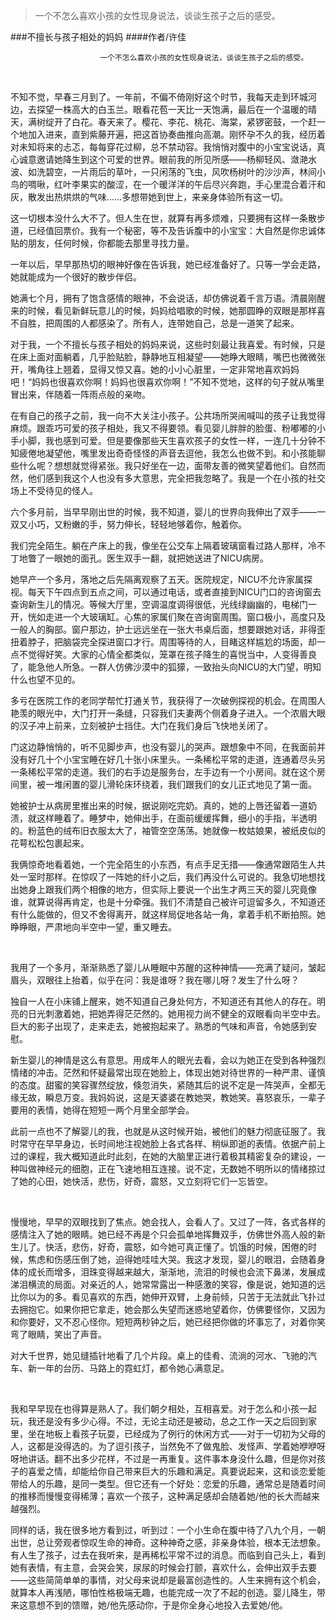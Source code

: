 > 一个不怎么喜欢小孩的女性现身说法，谈谈生孩子之后的感受。

###不擅长与孩子相处的妈妈
####作者/许佳

						一个不怎么喜欢小孩的女性现身说法，谈谈生孩子之后的感受。
 
不知不觉，早春三月到了。一年前，不偏不倚刚好这个时节，我每天走到环城河边，去探望一株高大的白玉兰。眼看花苞一天比一天饱满，最后在一个温暖的晴天，满树绽开了白花。春天来了。樱花、李花、桃花、海棠，紧锣密鼓，一个赶一个地加入进来，直到紫藤开遍，把这首协奏曲推向高潮。刚怀孕不久的我，经历着对未知将来的忐忑，每每穿花过柳，总不禁动容。我悄悄对腹中的小宝宝说话，真心诚意邀请她降生到这个可爱的世界。眼前我的所见所感——杨柳轻风、潋滟水波、如洗碧空，一片雨后的草叶，一只闲荡的飞虫，风吹杨树叶的沙沙声，林间小鸟的啁啾，红叶李果实的酸涩，在一个暖洋洋的午后尽兴奔跑，手心里混合着汗和灰，散发出热烘烘的气味……多想带她到世上，来亲身体验所有这一切。

这一切根本没什么大不了。但人生在世，就算有再多烦难，只要拥有这样一条散步道，已经值回票价。我有一个秘密，等不及告诉腹中的小宝宝：大自然是你忠诚体贴的朋友，任何时候，你都能去那里寻找力量。

一年以后，早早那热切的眼神好像在告诉我，她已经准备好了。只等一学会走路，她就能成为一个很好的散步伴侣。

她满七个月，拥有了饱含感情的眼神，不会说话，却仿佛说着千言万语。清晨刚醒来的时候，看见新鲜玩意儿的时候，妈妈给唱歌的时候，她那圆睁的双眼是那样喜不自胜，把周围的人都感染了。所有人，连带她自己，总是一道笑了起来。

对于我，一个不擅长与孩子相处的妈妈来说，这些时刻最让我喜爱。有时候，只是在床上面对面躺着，几乎脸贴脸，静静地互相凝望——她睁大眼睛，嘴巴也微微张开，嘴角往上翘着，显得又惊又喜。她的小小心脏里，一定非常地喜欢妈妈吧！“妈妈也很喜欢你啊！妈妈也很喜欢你啊！”不知不觉地，这样的句子就从嘴里冒出来，伴随着一阵雨点般的亲吻。

在有自己的孩子之前，我一向不大关注小孩子。公共场所哭闹喊叫的孩子让我觉得麻烦。跟乖巧可爱的孩子相处，我又不得要领。看见婴儿胖胖的脸蛋、粉嘟嘟的小手小脚，我也感到可爱。但是要像那些天生喜欢孩子的女性一样，一连几十分钟不知疲倦地凝望他，嘴里发出奇奇怪怪的声音去逗他，我怎么也做不到。和小孩能聊些什么呢？想想就觉得紧张。我只好坐在一边，面带友善的微笑望着他们。自然而然，他们感到我这个人也没有多大意思，完全把我忽略了。我是一个在小孩的社交场上不受待见的怪人。

六个多月前，当早早刚出世的时候，我不知道，婴儿的世界向我伸出了双手——一双又小巧，又粉嫩的手，努力伸长，轻轻地够着你，触着你。


我们完全陌生。躺在产床上的我，像坐在公交车上隔着玻璃窗看过路人那样，冷不丁地瞥了一眼她的面孔。医生双手一翻，就把她送进了NICU病房。

她早产一个多月，落地之后先隔离观察了五天。医院规定，NICU不允许家属探视。每天下午四点到五点之间，可以通过电话，或者直接到NICU门口的咨询窗去查询新生儿的情况。等候大厅里，空调温度调得很低，光线绿幽幽的，电梯门一开，恍如走进一个大玻璃缸。心焦的家属们聚在咨询窗周围。窗口极小，高度只及一般人的胸部。窗户那边，护士远远坐在一张大书桌后面，想要跟她对话，非得歪扭着脖子，把脑袋完全探进窗口才行。周围等待的人，目睹这样尴尬的场面，却一点不觉得好笑。大家的心情全都类似，笼罩在孩子降生的喜悦当中，人变得善良了，能急他人所急。一群人仿佛沙漠中的狐獴，一致抬头向NICU的大门望，明知什么也望不见的。

多亏在医院工作的老同学帮忙打通关节，我获得了一次破例探视的机会。在周围人艳羡的眼光中，大门打开一条缝，只容我们夫妻两个侧着身子进入。一个浓眉大眼的汉子冲上前来，立刻被护士挡住。大门在我们身后飞快地关闭了。

门这边静悄悄的，听不见脚步声，也没有婴儿的哭声。跟想象中不同，在我面前并没有好几十个小宝宝睡在好几十张小床里头。一条稀松平常的走道，连通着尽头另一条稀松平常的走道。我们的右手边是服务台，左手边有一个小房间。就在这个房间里，被一堆闲置的婴儿滑轮床环绕着，我们跟我们的女儿正式地见了第一面。

她被护士从病房里推出来的时候，据说刚吃完奶。真的，她的上唇还留着一道奶渍，就这样睡着了。睡梦中，她伸出手，在面前缓缓挥舞，细小的手指，半透明的。粉蓝色的绒布旧衣服太大了，袖管空空荡荡。她就像一枚姑娘果，被纸皮似的花萼松松包裹起来。

我俩惊奇地看着她，一个完全陌生的小东西，有点手足无措——像通常跟陌生人共处一室时那样。在惊叹了一阵她的纤小之后，我们再没什么可说的。我急切地想找出她身上跟我们两个相像的地方，但实际上要说一个出生才两三天的婴儿究竟像谁，就算说得再肯定，也是十分牵强。我们不清楚自己被许可逗留多久，不知道还有什么能做的，但又不舍得离开，就这样局促地各站一角，拿着手机不断拍照。她睁睁眼，严肃地向半空中一望，重又睡去。

 
我用了一个多月，渐渐熟悉了婴儿从睡眠中苏醒的这种神情——充满了疑问，皱起眉头，双眼往上抬着，似乎在问：我是谁呀？我在哪儿呀？发生了什么呀？

独自一人在小床铺上醒来，她不知道自己身处何方，不知道还有其他人的存在。明亮的日光刺激着她，把她弄得茫茫然的。她用视力尚不健全的双眼看向半空中去。巨大的影子出现了，走来走去，她被抱起来了。熟悉的气味和声音，令她感到安慰。

新生婴儿的神情是这么有意思。用成年人的眼光去看，会以为她正在受到各种强烈情绪的冲击。茫然和怀疑最常出现在她脸上，体现出她对待世界的一种严肃、谨慎的态度。甜蜜的笑容骤然绽放，倏忽消失，紧随其后的说不定是一阵哭声，全都无缘无故，瞬息万变。我妈妈说，这是天婆婆在教她哭，教她笑。喜怒哀乐，一辈子要用的表情，她得在短短一两个月里全部学会。

此前一点也不了解婴儿的我，也就是从这时候开始，被他们的魅力彻底征服了。我时常守在早早身边，长时间地注视她脸上各式各样、稍纵即逝的表情。依据产前上过的课程，我大概知道此时此刻，在她的大脑里正进行着极其精密复杂的建设，一种叫做神经元的细胞，正在飞速地相互连接。说不定，无数她不明所以的情绪掠过了她的心田，她快活，悲伤，好奇，震怒，又立刻将它们一忘皆空。

 
慢慢地，早早的双眼找到了焦点。她会找人，会看人了。又过了一阵，各式各样的感情注入了她的眼睛。她已经不再是个只会孤单地挥舞双手，仿佛世外高人般的新生儿了。快活，悲伤，好奇，震怒，如今她可真正懂了。饥饿的时候，困倦的时候，焦虑和伤感压倒了她，迫得她哇哇大哭。我这才发现，婴儿的眼泪，会随着身体的成长而增多，泪珠变得越来越大，渐渐地，流泪的时候也会流下鼻涕，发展成涕泪横流的局面。对亲近的人，她常常露出一种感激的笑容，像是说，她知道的远比你以为的多。看见喜欢的东西，她伸开双臂，上身前倾，只苦于无法就此飞扑过去拥抱它。如果你把它拿走，她会那么失望而迷惑地望着你，仿佛要怪你，又因为和你要好，又不忍心怪你。短短两秒钟之后，她已经把你做的坏事忘了，对着你笑弯了眼睛，笑出了声音。

对大千世界，她见缝插针地看了几个片段。桌上的佳肴、流淌的河水、飞驰的汽车、新一年的台历、马路上的霓虹灯，都令她心满意足。 
               
我和早早现在也得算是熟人了。我们朝夕相处，互相喜爱。对于怎么和小孩一起玩，我还是没有多少心得。不过，无论主动还是被动，总之工作一天之后回到家里，坐在地板上看孩子玩耍，已经成为了例行的休闲方式——对于一切初为父母的人，这都是没得选的。为了逗引孩子，当然免不了做鬼脸、发怪声、学着她咿咿呀呀地讲话。翻不出多少花样，不过是一再重复。这件事本身没什么趣，但是你对孩子的喜爱之情，却能给你自己带来巨大的乐趣和满足。真要说起来，这和谈恋爱能带给人的乐趣，是同一类型。但它还有一个好处：恋爱的乐趣，通常总是随着时间的推移而慢慢变得稀薄；喜欢一个孩子，这种满足感却会随着她/他的长大而越来越强烈。

同样的话，我在很多地方看到过，听到过：一个小生命在腹中待了八九个月，一朝出世，总让旁观者惊叹生命的神奇。这种神奇之感，非亲身体验，根本无法想象。有人生了孩子，过去在我听来，是再稀松平常不过的消息。而临到自己头上，看到她有表情，有主意，会哭会笑，尿尿的时候会打颤，喜欢什么，会伸出双手去要——这些简简单单的事情，对父母来说却是最富创造性的。人生来拥有这个机会，就算本人再浅陋，哪怕性格极端无趣，也能完成一次了不起的创造。婴儿降生，带来这意想不到的馈赠，她/他先感动你，于是你全身心地投入去爱她/他。
 			  		